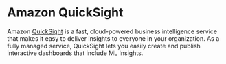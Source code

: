 # Amazon QuickSight

Amazon [QuickSight](https://aws.amazon.com/quicksight/) is a fast, cloud-powered business intelligence service that
makes it easy to deliver insights to everyone in your organization. As a fully managed service, QuickSight lets you
easily create and publish interactive dashboards that include ML Insights.